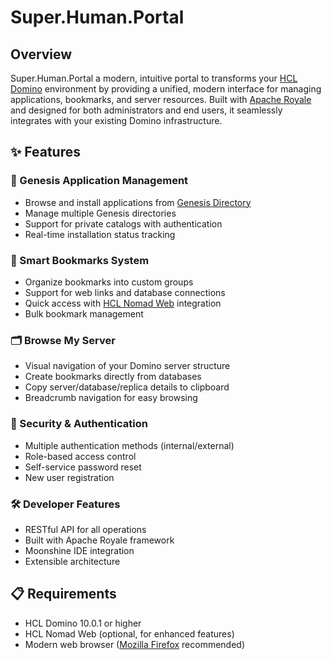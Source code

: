 # Super.Human.Portal

## Overview

Super.Human.Portal a modern, intuitive portal to transforms your [HCL Domino](https://www.hcl-software.com/domino?referrer=help.hcl-software.com) environment by providing a unified, modern interface for managing applications, bookmarks, and server resources. Built with [Apache Royale](https://royale.apache.org/) and designed for both administrators and end users, it seamlessly integrates with your existing Domino infrastructure.

## ✨ Features

### 🚀 Genesis Application Management
- Browse and install applications from [Genesis Directory](https://genesis.directory/)
- Manage multiple Genesis directories
- Support for private catalogs with authentication
- Real-time installation status tracking

### 🔖 Smart Bookmarks System
- Organize bookmarks into custom groups
- Support for web links and database connections
- Quick access with [HCL Nomad Web](https://help.hcl-software.com/nomad/1.0_web/nomad_web_new.html) integration
- Bulk bookmark management

### 🗂️ Browse My Server
- Visual navigation of your Domino server structure
- Create bookmarks directly from databases
- Copy server/database/replica details to clipboard
- Breadcrumb navigation for easy browsing

### 🔐 Security & Authentication
- Multiple authentication methods (internal/external)
- Role-based access control
- Self-service password reset
- New user registration

### 🛠️ Developer Features
- RESTful API for all operations
- Built with Apache Royale framework
- Moonshine IDE integration
- Extensible architecture

## 📋 Requirements

- HCL Domino 10.0.1 or higher
- HCL Nomad Web (optional, for enhanced features)
- Modern web browser ([Mozilla Firefox](https://www.mozilla.org/en-US/firefox/new/) recommended)
